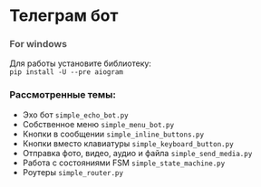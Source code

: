 # Телеграм бот

### <font color="#555">For windows</font>

Для работы установите библиотеку:  
<code>pip install -U --pre aiogram</code>  

### Рассмотренные темы:
* Эхо бот <code>simple_echo_bot.py</code>
* Собственное меню <code>simple_menu_bot.py</code>
* Кнопки в сообщении <code>simple_inline_buttons.py</code>
* Кнопки вместо клавиатуры <code>simple_keyboard_button.py</code>
* Отправка фото, видео, аудио и файла <code>simple_send_media.py</code>
* Работа с состояниями FSM <code>simple_state_machine.py</code>
* Роутеры <code>simple_router.py</code>